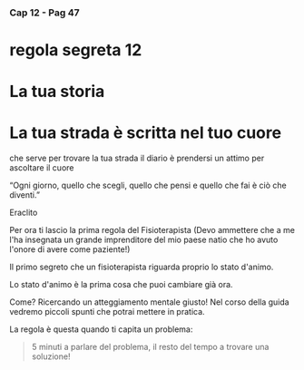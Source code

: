 ### Cap 12 - Pag 47

# regola segreta 12

# La tua storia

# La tua strada è scritta nel tuo cuore

che serve per trovare la tua strada il diario è prendersi un attimo per ascoltare il cuore

“Ogni giorno, quello che scegli, quello che pensi e quello che fai è ciò che diventi.”

Eraclito

Per ora ti lascio la prima regola del Fisioterapista (Devo ammettere che a me l'ha insegnata un grande imprenditore del mio paese natio che ho avuto l'onore di avere come paziente!)

Il primo segreto che un fisioterapista riguarda proprio lo stato d'animo.

Lo stato d'animo è la prima cosa che puoi  cambiare già ora.

Come? Ricercando un atteggiamento mentale giusto!
Nel corso della guida vedremo piccoli spunti che potrai mettere in pratica.



La regola è questa quando ti capita un problema:

> 5 minuti a parlare del problema, il resto del tempo a trovare una soluzione!

<!--stackedit_data:
eyJoaXN0b3J5IjpbLTgyMDkzODg1XX0=
-->
